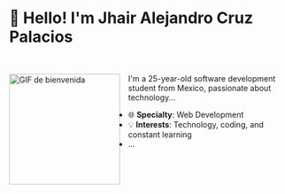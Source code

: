 <!-- Título en HTML -->
<h1>👋 Hello! I'm Jhair Alejandro Cruz Palacios</h1>

<!-- Un salto opcional para dar aire entre el encabezado y la imagen/texto -->
<br />

<!-- Contenedor para la imagen flotada y el texto -->
<p>
  <!-- Imagen flotante a la izquierda -->
  <img 
    align="left"
    src="https://giffiles.alphacoders.com/196/196102.gif"
    width="200"
    alt="GIF de bienvenida"
    style="margin-right:15px;" 
  />

  I'm a 25-year-old software development student from Mexico, passionate about technology...
</p>

<!-- Lista en HTML para que no haya conflictos con las reglas de Markdown -->
<ul>
  <li>🌐 <strong>Specialty</strong>: Web Development</li>
  <li>💡 <strong>Interests</strong>: Technology, coding, and constant learning</li>
  <li>...</li>
</ul>
